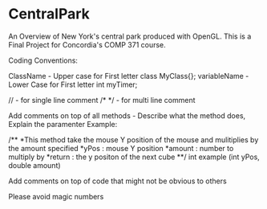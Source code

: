 # CentralPark
An Overview of New York's central park produced with OpenGL. This is a Final Project for Concordia's COMP 371 course.

Coding Conventions:

ClassName - Upper case for First letter
class MyClass{};
variableName - Lower Case for First letter
int myTimer;

// - for single line comment
/* */ - for multi line comment


Add comments on top of all methods - Describe what the method does, Explain the paramenter
Example:

/**
  *This method take the mouse Y position of the mouse and mulitiplies by the amount specified
  *yPos : mouse Y position
  *amount : number to multiply by
  *return : the y positon of the next cube
  **/
int example (int yPos, double amount)

Add comments on top of code that might not be obvious to others


Please avoid magic numbers

